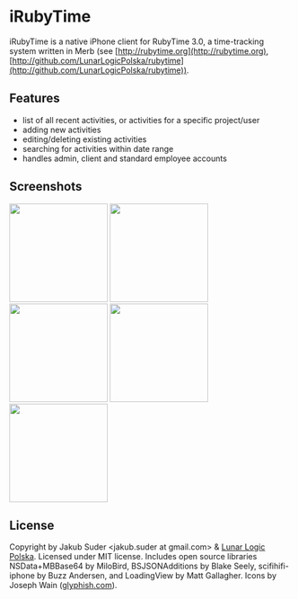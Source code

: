 # iRubyTime

iRubyTime is a native iPhone client for RubyTime 3.0, a time-tracking system written in Merb (see [http://rubytime.org](http://rubytime.org), [http://github.com/LunarLogicPolska/rubytime](http://github.com/LunarLogicPolska/rubytime)).

## Features

* list of all recent activities, or activities for a specific project/user
* adding new activities
* editing/deleting existing activities
* searching for activities within date range
* handles admin, client and standard employee accounts

## Screenshots

<a href="http://psionides.github.com/iRubyTime/screen_activity_list_06.11.09.png"><img src="http://psionides.github.com/iRubyTime/screen_activity_list_06.11.09.png" width="175" /></a> <a href="http://psionides.github.com/iRubyTime/screen_new_activity_25.07.09.png"><img src="http://psionides.github.com/iRubyTime/screen_new_activity_25.07.09.png" width="175" /></a> <a href="http://psionides.github.com/iRubyTime/screen_edit_activity_06.11.09.png"><img src="http://psionides.github.com/iRubyTime/screen_edit_activity_06.11.09.png" width="175" /></a> <a href="http://psionides.github.com/iRubyTime/screen_search_form_06.11.09.png"><img src="http://psionides.github.com/iRubyTime/screen_search_form_06.11.09.png" width="175" /></a> <a href="http://psionides.github.com/iRubyTime/screen_admin_list_06.11.09.png"><img src="http://psionides.github.com/iRubyTime/screen_admin_list_06.11.09.png" width="175" /></a>

## License

Copyright by Jakub Suder <jakub.suder at gmail.com> & <a href="http://lunarlogicpolska.com">Lunar Logic Polska</a>. Licensed under MIT license.
Includes open source libraries NSData+MBBase64 by MiloBird, BSJSONAdditions by Blake Seely, scifihifi-iphone by Buzz Andersen, and LoadingView by Matt Gallagher. Icons by Joseph Wain (<a href="http://glyphish.com">glyphish.com</a>).
